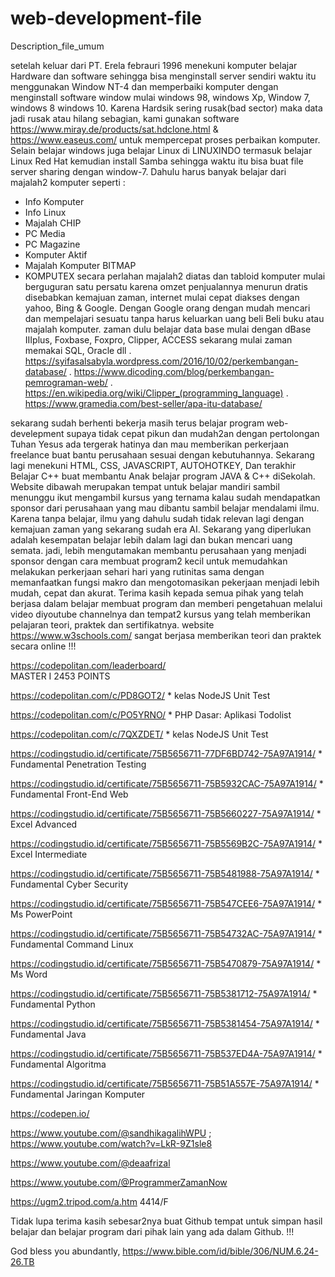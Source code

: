 # web-development-file
Description_file_umum

setelah keluar dari PT. Erela febrauri 1996 menekuni komputer belajar Hardware dan software
sehingga bisa menginstall server sendiri waktu itu menggunakan Window NT-4 dan memperbaiki
komputer dengan menginstall software window mulai windows 98, windows Xp, Window 7, windows 8
windows 10. Karena Hardsik sering rusak(bad sector) maka data jadi rusak atau hilang sebagian, kami gunakan software https://www.miray.de/products/sat.hdclone.html
& https://www.easeus.com/ untuk mempercepat proses perbaikan komputer.
Selain belajar windows juga belajar Linux di LINUXINDO termasuk belajar Linux Red Hat 
kemudian install Samba sehingga waktu itu bisa buat file server sharing dengan window-7.
Dahulu harus banyak belajar dari majalah2 komputer seperti :
- Info Komputer
- Info Linux
- Majalah CHIP
- PC Media
- PC Magazine
- Komputer Aktif
- Majalah Komputer BITMAP
- KOMPUTEX
secara perlahan majalah2 diatas dan tabloid komputer mulai berguguran satu persatu
karena omzet penjualannya menurun dratis disebabkan kemajuan zaman, internet mulai cepat
diakses dengan yahoo, Bing & Google.
Dengan Google orang dengan mudah mencari dan mempelajari sesuatu tanpa harus keluarkan
uang beli Beli buku atau majalah komputer.
zaman dulu belajar data base mulai dengan dBase IIIplus, Foxbase, Foxpro, Clipper, ACCESS
sekarang mulai zaman memakai SQL, Oracle dll
. https://syifasalsabyla.wordpress.com/2016/10/02/perkembangan-database/
. https://www.dicoding.com/blog/perkembangan-pemrograman-web/
. https://en.wikipedia.org/wiki/Clipper_(programming_language)
. https://www.gramedia.com/best-seller/apa-itu-database/

sekarang sudah berhenti bekerja masih terus belajar program web-develepment supaya tidak
cepat pikun dan mudah2an dengan pertolongan Tuhan Yesus ada tergerak hatinya dan mau memberikan 
perkerjaan freelance buat bantu perusahaan sesuai dengan kebutuhannya.
Sekarang lagi menekuni HTML, CSS, JAVASCRIPT, AUTOHOTKEY, Dan terakhir Belajar C++ buat
membantu Anak belajar program JAVA & C++ diSekolah. 
Website dibawah merupakan tempat untuk belajar mandiri sambil menunggu ikut mengambil
kursus yang ternama kalau sudah mendapatkan sponsor dari perusahaan yang mau dibantu 
sambil belajar mendalami ilmu. Karena tanpa belajar, ilmu yang dahulu sudah tidak relevan 
lagi dengan kemajuan zaman yang sekarang sudah era AI.
Sekarang yang diperlukan adalah kesempatan belajar lebih dalam lagi dan bukan mencari uang semata. 
jadi, lebih mengutamakan membantu perusahaan yang menjadi sponsor dengan cara membuat program2 kecil 
untuk memudahkan melakukan perkerjaan sehari hari yang rutinitas sama dengan memanfaatkan fungsi makro
dan mengotomasikan pekerjaan menjadi lebih mudah, cepat dan akurat.
Terima kasih kepada semua pihak yang telah berjasa dalam belajar membuat program dan memberi pengetahuan
melalui video diyoutube channelnya dan tempat2 kursus yang telah memberikan pelajaran teori, praktek dan
sertifikatnya.
website https://www.w3schools.com/  sangat berjasa memberikan teori dan praktek secara online !!!

https://codepolitan.com/leaderboard/     
MASTER I  2453 POINTS

https://codepolitan.com/c/PD8GOT2/  * kelas NodeJS Unit Test

https://codepolitan.com/c/PO5YRNO/  * PHP Dasar: Aplikasi Todolist

https://codepolitan.com/c/7QXZDET/  * kelas NodeJS Unit Test

https://codingstudio.id/certificate/75B5656711-77DF6BD742-75A97A1914/ * Fundamental Penetration Testing

https://codingstudio.id/certificate/75B5656711-75B5932CAC-75A97A1914/ * Fundamental Front-End Web

https://codingstudio.id/certificate/75B5656711-75B5660227-75A97A1914/ * Excel Advanced

https://codingstudio.id/certificate/75B5656711-75B5569B2C-75A97A1914/ * Excel Intermediate

https://codingstudio.id/certificate/75B5656711-75B5481988-75A97A1914/ * Fundamental Cyber Security

https://codingstudio.id/certificate/75B5656711-75B547CEE6-75A97A1914/ * Ms PowerPoint 

https://codingstudio.id/certificate/75B5656711-75B54732AC-75A97A1914/ * Fundamental Command Linux

https://codingstudio.id/certificate/75B5656711-75B5470879-75A97A1914/ * Ms Word 

https://codingstudio.id/certificate/75B5656711-75B5381712-75A97A1914/ * Fundamental Python

https://codingstudio.id/certificate/75B5656711-75B5381454-75A97A1914/ * Fundamental Java

https://codingstudio.id/certificate/75B5656711-75B537ED4A-75A97A1914/ * Fundamental Algoritma

https://codingstudio.id/certificate/75B5656711-75B51A557E-75A97A1914/ * Fundamental Jaringan Komputer


https://codepen.io/

https://www.youtube.com/@sandhikagalihWPU ;
https://www.youtube.com/watch?v=LkR-9Z1sle8


https://www.youtube.com/@deaafrizal

https://www.youtube.com/@ProgrammerZamanNow

https://ugm2.tripod.com/a.htm  4414/F

Tidak lupa terima kasih sebesar2nya buat Github tempat untuk simpan hasil belajar dan belajar
program dari pihak lain yang ada dalam Github. !!!

God bless you abundantly,
https://www.bible.com/id/bible/306/NUM.6.24-26.TB
